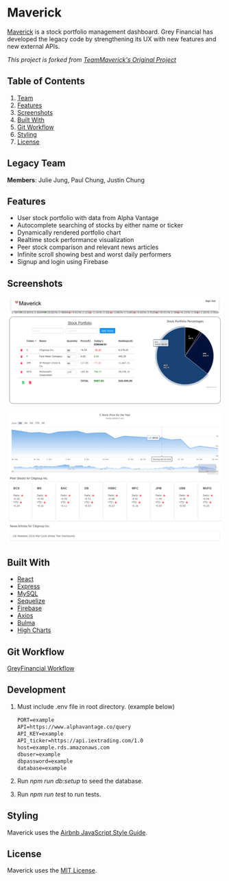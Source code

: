 # Maverick

[Maverick](https://maverickstockportfolio.herokuapp.com/) is a stock portfolio management dashboard. Grey Financial has developed the legacy code by strengthening its UX with new features and new external APIs.

_This project is forked from [TeamMaverick's Original Project](https://github.com/TeamMaverick/MaverickStockPortfolio/)_

## Table of Contents

1. [Team](#legacy-team)
1. [Features](#features)
1. [Screenshots](#screenshots)
1. [Built With](#built-with)
1. [Git Workflow](#git-workflow)
1. [Styling](#styling)
1. [License](#license)

## Legacy Team

**Members**: Julie Jung, Paul Chung, Justin Chung

## Features

- User stock portfolio with data from Alpha Vantage
- Autocomplete searching of stocks by either name or ticker
- Dynamically rendered portfolio chart
- Realtime stock performance visualization
- Peer stock comparison and relevant news articles
- Infinite scroll showing best and worst daily performers
- Signup and login using Firebase

## Screenshots

![User Portfolio](client/dist/Portfolio.png)

![Stock Snapshot and Peer Comparison](client/dist/SpecificStock.png)

## Built With

- [React](https://reactjs.org/)
- [Express](https://expressjs.com/)
- [MySQL](https://www.mysql.com/)
- [Sequelize](http://docs.sequelizejs.com/)
- [Firebase](http://firebase.google.com/)
- [Axios](https://github.com/axios/axios)
- [Bulma](https://bulma.io/)
- [High Charts](https://www.highcharts.com/)

## Git Workflow

[GreyFinancial Workflow](WORKFLOW.md)

## Development

1. Must include .env file in root directory. (example below)

   ```
   PORT=example
   API=https://www.alphavantage.co/query
   API_KEY=example
   API_ticker=https://api.iextrading.com/1.0
   host=example.rds.amazonaws.com
   dbuser=example
   dbpassword=example
   database=example
   ```

1. Run _npm run db:setup_ to seed the database.
1. Run _npm run test_ to run tests.

## Styling

Maverick uses the [Airbnb JavaScript Style Guide](https://github.com/airbnb/javascript/).

## License

Maverick uses the [MIT License](LICENSE.md).
